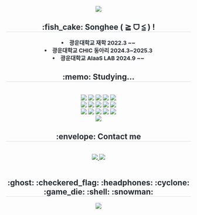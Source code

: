 <div align= "center">
    <img src="https://capsule-render.vercel.app/api?type=waving&color=7e7c7c&height=180&text=Hello%20World!&animation=&fontColor=ffffff&fontSize=50" />
    </div>
    <div align= "center"> 
    <h2 style="border-bottom: 1px solid #d8dee4; color: #282d33;"> :fish_cake: Songhee ( ≧ ᗜ ≦ ) ! </h2>  
    <div style="font-weight: 700; font-size: 15px; text-align: center; color: #282d33;"> <li> 광운대학교 재학 2022.3 ~~ </li><li> 광운대학교 CHIC 동아리 2024.3~2025.3</li><li> 광운대학교 AIaaS LAB 2024.9 ~~ </div> 
    </div>
    <div align= "center">
    <h2 style="border-bottom: 1px solid #d8dee4; color: #282d33;"> :memo: Studying... </h2> <br> 
    <div style="margin: 0 auto; text-align: center;" align= "center"> <img src="https://img.shields.io/badge/C-A8B9CC?style=social&logo=C&logoColor=white">
          <img src="https://img.shields.io/badge/C++-00599C?style=social&logo=C%2B%2B&logoColor=white">
          <img src="https://img.shields.io/badge/Bootstrap-7952B3?style=social&logo=Bootstrap&logoColor=white">
          <img src="https://img.shields.io/badge/Discord-5865F2?style=social&logo=Discord&logoColor=white">
          <img src="https://img.shields.io/badge/Figma-F24E1E?style=social&logo=Figma&logoColor=white">
          <br/><img src="https://img.shields.io/badge/Github-181717?style=social&logo=Github&logoColor=white">
          <img src="https://img.shields.io/badge/Java-007396?style=social&logo=Java&logoColor=white">
          <img src="https://img.shields.io/badge/Javascript-F7DF1E?style=social&logo=Javascript&logoColor=white">
          <img src="https://img.shields.io/badge/MongoDB-47A248?style=social&logo=MongoDB&logoColor=white">
          <img src="https://img.shields.io/badge/MySQL-4479A1?style=social&logo=MySQL&logoColor=white">
          <br/><img src="https://img.shields.io/badge/Node.js-339933?style=social&logo=Node.js&logoColor=white">
          <img src="https://img.shields.io/badge/Notion-000000?style=social&logo=Notion&logoColor=white">
          <img src="https://img.shields.io/badge/Python-3776AB?style=social&logo=Python&logoColor=white">
          <img src="https://img.shields.io/badge/PyTorch-EE4C2C?style=social&logo=PyTorch&logoColor=white">
          <img src="https://img.shields.io/badge/React-61DAFB?style=social&logo=React&logoColor=white">
          <br/><img src="https://img.shields.io/badge/Slack-4A154B?style=social&logo=Slack&logoColor=white">
          </div>
    </div>
    <div align= "center">
    <h2 style="border-bottom: 1px solid #d8dee4; color: #282d33;"> :envelope: Contact me </h2> <br> 
    <div align= "center"> <a href=mailto:jungsonghui@gmail.com> <img src="https://img.shields.io/badge/Gmail-EA4335?style=social&logo=Gmail&logoColor=white&link=mailto:jungsonghui@gmail.com"> </a>
         <a href=> <img src="https://img.shields.io/badge/Notion-000000?style=social&logo=Notion&logoColor=white&link="> </a>
          </div>  <br> 
    <div align= "center">  </div> 
    </div>
    <div align= "center"> 
    <h2 style="border-bottom: 1px solid #d8dee4; color: #282d33;"> :ghost: :checkered_flag: :headphones: :cyclone: :game_die: :shell: :snowman: </h2> <div align= "center"> <img src="https://github-readme-stats.vercel.app/api?username=jeongsonghui&bg_color=180,000000,&title_color=000000&text_color=000000"
         /> 
    </div>
    
